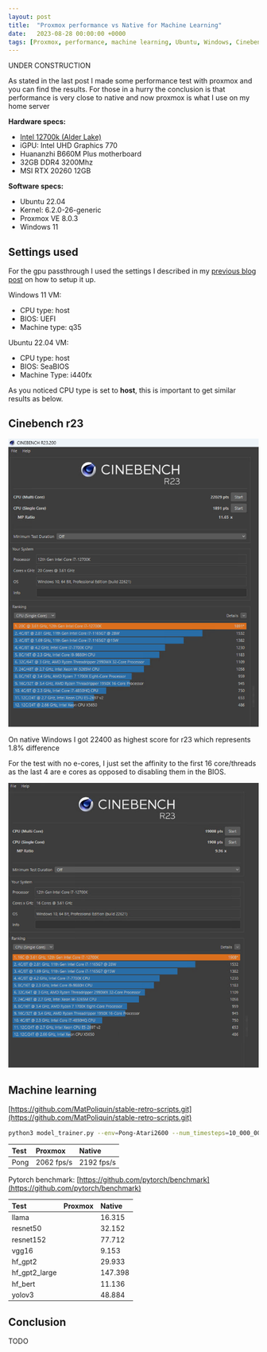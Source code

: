 ```yaml
---
layout: post
title:  "Proxmox performance vs Native for Machine Learning"
date:   2023-08-28 00:00:00 +0000
tags: [Proxmox, performance, machine learning, Ubuntu, Windows, Cinebench r23]
---
```



UNDER CONSTRUCTION

As stated in the last post I made some performance test with proxmox and you can find the results.
For those in a hurry the conclusion is that performance is very close to native and now proxmox is what I use on my home server


**Hardware specs:**
*   [Intel 12700k (Alder Lake)](https://ark.intel.com/content/www/us/en/ark/products/134594/intel-core-i712700k-processor-25m-cache-up-to-5-00-ghz.html)
*   iGPU: Intel UHD Graphics 770
*   Huananzhi B660M Plus motherboard
*   32GB DDR4 3200Mhz
*   MSI RTX 20260 12GB

**Software specs:**
*   Ubuntu 22.04
*   Kernel: 6.2.0-26-generic
*   Proxmox VE 8.0.3
*   Windows 11



## Settings used

For the gpu passthrough I used the settings I described in my [previous blog post](./2023-08-20-Proxmox-gpu-passthrough.md) on how to setup it up.

Windows 11 VM:
*   CPU type: host
*   BIOS: UEFI
*   Machine type: q35

Ubuntu 22.04 VM:
*   CPU type: host
*   BIOS: SeaBIOS
*   Machine Type: i440fx

As you noticed CPU type is set to **host**, this is important to get similar results as below.


## Cinebench r23


![all cores](/assets/proxmox/r23-all-cores.png)


On native Windows I got 22400 as highest score for r23 which represents 1.8% difference

For the test with no e-cores, I just set the affinity to the first 16 core/threads as the last 4 are e cores as opposed to disabling them in the BIOS.


![no e cores](/assets/proxmox/r23-no-e-cores.png)


## Machine learning


[https://github.com/MatPoliquin/stable-retro-scripts.git](https://github.com/MatPoliquin/stable-retro-scripts.git)

```bash
python3 model_trainer.py --env=Pong-Atari2600 --num_timesteps=10_000_000 --num_env=20
```

| Test        	   | Proxmox           | Native |
|:-----------------|:-------------------|:--------------------------|
| Pong |   2062 fps/s    | 2192 fps/s


Pytorch benchmark:
[https://github.com/pytorch/benchmark](https://github.com/pytorch/benchmark)

| Test        	   | Proxmox           | Native |
|:-----------------|:-------------------|:--------------------------|
| llama |   |  16.315    |
|  resnet50|     |   32.152       |
|  resnet152|    |    77.712         |
|  vgg16|    |  9.153          |
|  hf_gpt2|    |   29.933         |
|  hf_gpt2_large|   | 147.398           |
|  hf_bert|    | 11.136           |
|  yolov3|    | 48.884           |


## Conclusion

TODO